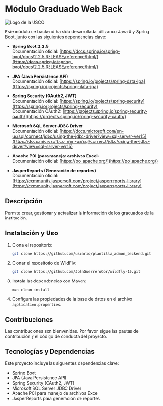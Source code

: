 # Módulo Graduado Web Back

![Logo de la USCO](https://www.usco.edu.co/imagen-institucional/logo/universidad-surcolombiana.png)

Este módulo de backend ha sido desarrollada utilizando Java 8 y Spring Boot, junto con las siguientes dependencias clave:

- **Spring Boot 2.2.5**  
  Documentación oficial: [https://docs.spring.io/spring-boot/docs/2.2.5.RELEASE/reference/html/](https://docs.spring.io/spring-boot/docs/2.2.5.RELEASE/reference/html/)

- **JPA (Java Persistence API)**  
  Documentación oficial: [https://spring.io/projects/spring-data-jpa](https://spring.io/projects/spring-data-jpa)

- **Spring Security (OAuth2, JWT)**  
  Documentación oficial: [https://spring.io/projects/spring-security](https://spring.io/projects/spring-security)  
  Documentación OAuth2: [https://projects.spring.io/spring-security-oauth/](https://projects.spring.io/spring-security-oauth/)

- **Microsoft SQL Server JDBC Driver**  
  Documentación oficial: [https://docs.microsoft.com/en-us/sql/connect/jdbc/using-the-jdbc-driver?view=sql-server-ver15](https://docs.microsoft.com/en-us/sql/connect/jdbc/using-the-jdbc-driver?view=sql-server-ver15)

- **Apache POI (para manejar archivos Excel)**  
  Documentación oficial: [https://poi.apache.org/](https://poi.apache.org/)

- **JasperReports (Generación de reportes)**  
  Documentación oficial: [https://community.jaspersoft.com/project/jasperreports-library](https://community.jaspersoft.com/project/jasperreports-library)

## Descripción

Permite crear, gestionar y actualizar la información de los graduados de la institución.

## Instalación y Uso

1. Clona el repositorio:
    ```bash
    git clone https://github.com/usuario/plantilla_admon_backend.git
    ```

2. Clonar el repositorio de WildFly:
    ```bash
    git clone https://github.com/JohnGuerreroCor/wildfly-10.git
    ```

3. Instala las dependencias con Maven:
    ```bash
    mvn clean install
    ```

4. Configura las propiedades de la base de datos en el archivo `application.properties`.

## Contribuciones

Las contribuciones son bienvenidas. Por favor, sigue las pautas de contribución y el código de conducta del proyecto.

## Tecnologías y Dependencias

Este proyecto incluye las siguientes dependencias clave:

- Spring Boot
- JPA (Java Persistence API)
- Spring Security (OAuth2, JWT)
- Microsoft SQL Server JDBC Driver
- Apache POI para manejo de archivos Excel
- JasperReports para generación de reportes
